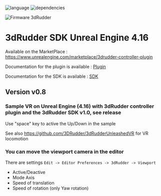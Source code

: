 ![language](https://img.shields.io/badge/Language-BluePrints-green.svg) 
![dependencies](https://img.shields.io/badge/Dependecies-Unreal%20Engine%204.16-green.svg)

![Firmware 3dRudder](https://img.shields.io/badge/Firmware%203dRudder-%3E%20v1.3.4.0-brightgreen.svg)

# 3dRudder SDK Unreal Engine 4.16

Available on the MarketPlace : https://www.unrealengine.com/marketplace/3drudder-controller-plugin

Documentation for the plugin is available : [Plugin](Doc/3dRudderPluginUnrealEngine4.pdf)

Documentation for the SDK is available : [SDK](https://github.com/3DRudder/3DRudderSDK/blob/master/Doc/3dRudderSDK.pdf)

## Version v0.8

### Sample VR on Unreal Engine (4.16) with 3dRudder controller plugin and the 3dRudder SDK v1.0, see release

Use "space" key to active the Up/Down in the sample

See also https://github.com/3DRudder/3dRudderUnleashedVR for VR locomotion

### You can move the viewport camera in the editor 

There are settings ```Edit -> Editor Preferences -> 3dRudder -> Viewport```
* Active/Deactive
* Mode Axis
* Speed of translation
* Speed of rotation (only Yaw rotation)
